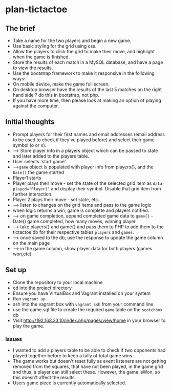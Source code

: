 # plan-tictactoe

## The brief
* Take a name for the two players and begin a new game.
* Use basic styling for the grid using css.
* Allow the players to click the grid to make their move, and highlight when the game is finished.
* Store the results of each match in a MySQL database, and have a page to view the results.
* Use the bootstrap framework to make it responsive in the following ways:
* On mobile device, make the game full screen.
* On desktop browser have the results of the last 5 matches on the right hand side ? do this in bootstrap, not php.
* If you have more time, then please look at making an option of playing against the computer.

## Initial thoughts
 * Prompt players for their first names and email addresses (email address to be used to check if they've played before) and select their game symbol (o or x).
 * --> Store player info in a players object which can be passed to state and later added to the players table.
 * User selects 'start game'.
 * -->`game` object is populated with player info from players{}, and the `Date()` the game started
 * Player1 starts
 * Player plays their move - set the state of the selected grid item as `data-played="Player1"` and display their symbol. Disable that grid item from further interaction.
 * Player 2 plays their move - set state, etc.
 * --> listen to changes on the grid items and pass to the game logic
 * when logic returns a win, game is complete and players notified.
 * --> on game completion, append completed game data to `game{}` - Date() game completed, how many moves, winning player
 * --> take players{} and game{} and pass them to PHP to add them to the tictactoe db for their respective tables `players` and `games`.
 * --> once saved to the db, use the response to update the game column on the main page
 * --> in the game column, show player data for both players (games won,etc)

 ## Set up
 * Clone the repository to your local machine
 * cd into the project directory
 * Ensure you have VirtualBox and Vagrant installed on your system
 * Run `vagrant up`
 * ssh into the vagrant box with `vagrant ssh` from your command line
 * use the game.sql file to create the required `game` table on the `scotchbox` db
 * Visit http://192.168.33.10/index.php/pages/view/home in your browser to play the game.

 ### Issues
 * I wanted to add a players table to be able to check if two opponents had played together before to keep a tally of total game wins.
 * The game works but doesn't reset fully as event listeners are not getting removed from the squares, that have not been played, in the game grid and thus, a player can still select these. However, the game isWon, so this doesn't affect the results.
 * Users game piece is currently automatically selected.
